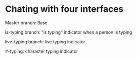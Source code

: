 #  Chating with four interfaces

Master branch: Base 

is-typing branch: "is typing" indicator when a person is typing

live-typing branch: live typing indicator

#-typing: character typing indicator
